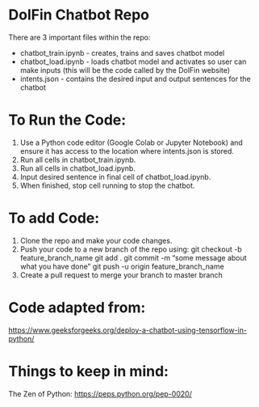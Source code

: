 # DolFin Chatbot Repo

There are 3 important files within the repo:
- chatbot_train.ipynb - creates, trains and saves chatbot model
- chatbot_load.ipynb - loads chatbot model and activates so user can make inputs (this will be the code called by the DolFin website)
- intents.json - contains the desired input and output sentences for the chatbot

# To Run the Code:
1. Use a Python code editor (Google Colab or Jupyter Notebook) and ensure it has access to the location where intents.json is stored.
2. Run all cells in chatbot_train.ipynb.
3. Run all cells in chatbot_load.ipynb.
4. Input desired sentence in final cell of chatbot_load.ipynb.
5. When finished, stop cell running to stop the chatbot.

# To add Code:
1. Clone the repo and make your code changes.
2. Push your code to a new branch of the repo using:
git checkout -b feature_branch_name
git add .
git commit -m “some message about what you have done”
git push -u origin feature_branch_name
3. Create a pull request to merge your branch to master branch

# Code adapted from:
https://www.geeksforgeeks.org/deploy-a-chatbot-using-tensorflow-in-python/

# Things to keep in mind:
The Zen of Python: https://peps.python.org/pep-0020/
